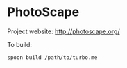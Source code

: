 # PhotoScape

Project website: http://photoscape.org/

To build: 

    spoon build /path/to/turbo.me